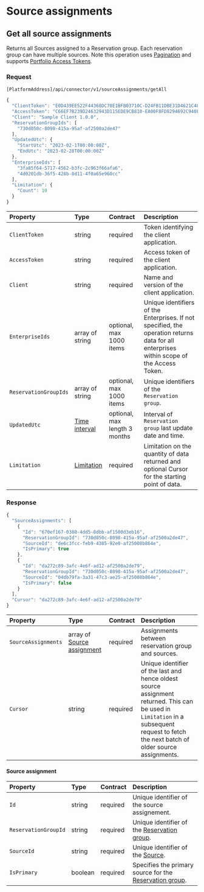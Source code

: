 <!-- AUTOMATICALLY GENERATED, DO NOT MODIFY -->
# Source assignments

## Get all source assignments

Returns all Sources assigned to a Reservation group. Each reservation group can have multiple sources. Note this operation uses [Pagination](../guidelines/pagination.md) and supports [Portfolio Access Tokens](../guidelines/multi-property.md).

### Request

`[PlatformAddress]/api/connector/v1/sourceAssignments/getAll`

```javascript
{
  "ClientToken": "E0D439EE522F44368DC78E1BFB03710C-D24FB11DBE31D4621C4817E028D9E1D",
  "AccessToken": "C66EF7B239D24632943D115EDE9CB810-EA00F8FD8294692C940F6B5A8F9453D",
  "Client": "Sample Client 1.0.0",
  "ReservationGroupIds": [
    "730d050c-8098-415a-95af-af2500a2de47"
  ],
  "UpdatedUtc": {
    "StartUtc": "2023-02-1T00:00:00Z",
    "EndUtc": "2023-02-28T00:00:00Z"
  },
  "EnterpriseIds": [
    "3fa85f64-5717-4562-b3fc-2c963f66afa6",
    "4d0201db-36f5-428b-8d11-4f0a65e960cc"
  ],
  "Limitation": {
    "Count": 10
  }
}
```

| Property | Type | Contract | Description |
| :-- | :-- | :-- | :-- |
| `ClientToken` | string | required | Token identifying the client application. |
| `AccessToken` | string | required | Access token of the client application. |
| `Client` | string | required | Name and version of the client application. |
| `EnterpriseIds` | array of string | optional, max 1000 items | Unique identifiers of the Enterprises. If not specified, the operation returns data for all enterprises within scope of the Access Token. |
| `ReservationGroupIds` | array of string | optional, max 1000 items | Unique identifiers of the `Reservation group`. |
| `UpdatedUtc` | [Time interval](_objects.md#time-interval) | optional, max length 3 months | Interval of `Reservation group` last update date and time. |
| `Limitation` | [Limitation](../guidelines/pagination.md#limitation) | required | Limitation on the quantity of data returned and optional Cursor for the starting point of data. |

### Response

```javascript
{
  "SourceAssignments": [
    {
      "Id": "670ef167-0380-4dd5-8dbb-af1500d3eb16",
      "ReservationGroupId": "730d050c-8098-415a-95af-af2500a2de47",
      "SourceId": "de6c3fcc-feb9-4385-92e0-af25008b864e",
      "IsPrimary": true
    },
    {
      "Id": "da272c89-3afc-4e6f-ad12-af2500a2de79",
      "ReservationGroupId": "730d050c-8098-415a-95af-af2500a2de47",
      "SourceId": "04db79fa-3a31-47c3-ae25-af25008b864e",
      "IsPrimary": false
    }
  ],
  "Cursor": "da272c89-3afc-4e6f-ad12-af2500a2de79"
}
```

| Property | Type | Contract | Description |
| :-- | :-- | :-- | :-- |
| `SourceAssignments` | array of [Source assignment](sourceassignments.md#source-assignment) | required | Assignments between reservation group and sources. |
| `Cursor` | string | required | Unique identifier of the last and hence oldest source assignment returned. This can be used in `Limitation` in a subsequent request to fetch the next batch of older source assignments. |

#### Source assignment

| Property | Type | Contract | Description |
| :-- | :-- | :-- | :-- |
| `Id` | string | required | Unique identifier of the source assignement. |
| `ReservationGroupId` | string | required | Unique identifier of the [Reservation group](reservations.md#reservation-group). |
| `SourceId` | string | required | Unique identifier of the [Source](sources.md#source). |
| `IsPrimary` | boolean | required | Specifies the primary source for the [Reservation group](reservations.md#reservation-group). |
